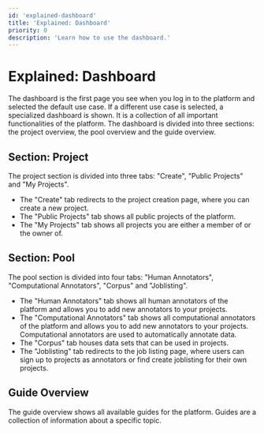 ```yaml
---
id: 'explained-dashboard'
title: 'Explained: Dashboard'
priority: 0
description: 'Learn how to use the dashboard.'
---
```


# Explained: Dashboard

The dashboard is the first page you see when you log in to the platform and selected the default use case. If a different use case is selected, a specialized dashboard is shown.
It is a collection of all important functionalities of the platform. The dashboard is divided into three sections: the project overview, the pool overview and the guide overview.

## Section: Project

The project section is divided into three tabs: "Create", "Public Projects" and "My Projects". 

- The "Create" tab redirects to the project creation page, where you can create a new project. 
- The "Public Projects" tab shows all public projects of the platform. 
- The "My Projects" tab shows all projects you are either a member of or the owner of.

## Section: Pool

The pool section is divided into four tabs: "Human Annotators", "Computational Annotators", "Corpus" and "Joblisting". 

- The "Human Annotators" tab shows all human annotators of the platform and allows you to add new annotators to your projects.
- The "Computational Annotators" tab shows all computational annotators of the platform and allows you to add new annotators to your projects. Computational annotators are used to automatically annotate data.
- The "Corpus" tab houses data sets that can be used in projects.
- The "Joblisting" tab redirects to the job listing page, where users can sign up to projects as annotators or find create joblisting for their own projects. 

## Guide Overview

The guide overview shows all available guides for the platform. Guides are a collection of information about a specific topic.
